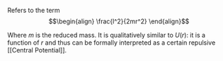 Refers to the term $$\begin{align} \frac{l^2}{2mr^2} \end{align}$$

Where $m$ is the reduced mass. It is qualitatively similar to $U(r)$: it is a function of $r$ and thus can be formally interpreted as a certain repulsive [[Central Potential]].

